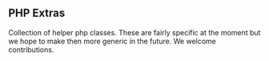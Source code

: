 ## PHP Extras

Collection of helper php classes. These are fairly specific at the moment but
we hope to make then more generic in the future. We welcome contributions.
